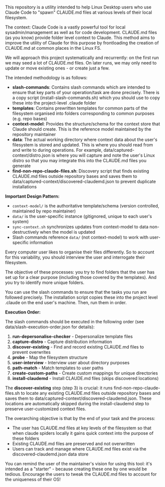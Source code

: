 This repository is a utility intended to help Linux Desktop users who use Claude Code to "spawn" CLAUDE.md files at various levels of their local filesystem.

The context: Claude Code is a vastly powerful tool for local sysadmin/management as well as for code development. CLAUDE.md files (as you know) provide folder level context to Claude. This method aims to improve the utility of Claude for this purpose by frontloading the creation of CLAUDE.md at common places in the Linux FS.

We will approach this project systematically and recurrently: on the first run we may seed a lot of CLAUDE.md files. On later runs, we may only need to update or move existing ones - or create just a few.

The intended methodology is as follows:

- **slash-commands**: Contains slash commands which are intended to ensure that key parts of your operation/task are done precisely. There is a copy script (install-slash-commands.sh) which you should use to copy these into the project-level .claude folder
- **templates**: Contains prewritten templates for common parts of the filesystem organised into folders corresponding to common purposes (e.g. repo bases)
- **context-model**: Provides the structure/schema for the context store that Claude should create. This is the reference model maintained by the repository maintainer
- **data**: The actual working directory where context data about the user's filesystem is stored and updated. This is where you should read from and write to during operations. For example, data/captured-context/distro.json is where you will capture and note the user's Linux distro so that you may integrate this into the CLAUDE.md files you generate
- **find-non-repo-claude-files.sh**: Discovery script that finds existing CLAUDE.md files outside repository bases and saves them to data/captured-context/discovered-claudemd.json to prevent duplicate installations

**Important Design Pattern:**
- `context-model/` is the authoritative template/schema (version controlled, maintained by repo maintainer)
- `data/` is the user-specific instance (gitignored, unique to each user's system)
- `sync-context.sh` synchronizes updates from context-model to data non-destructively when the model is updated
- Slash commands reference `data/` (not context-model) to work with user-specific information 

Every computer user likes to organise their files differently. So to account for this variability, you should interview the user and interrogate their filesystem. 

The objective of these processes: you try to find folders that the user has set up for a clear purpose (including those covered by the templates). And you try to identify more unique folders. 

You can use the slash commands to ensure that the tasks you run are followed precisely. The installation script copies these into the project level .claude on the end user's machine. Then, run them in order.

**Execution Order:**

The slash commands should be executed in the following order (see data/slash-execution-order.json for details):

1. **run-depersonalise-checker** - Depersonalize template files
2. **capture-distro** - Capture distribution information
3. **discover-existing** - Find and record existing CLAUDE.md files to prevent overwrites
4. **probe** - Map the filesystem structure
5. **user-interview** - Interview user about directory purposes
6. **path-match** - Match templates to user paths
7. **create-custom-paths** - Create custom mappings for unique directories
8. **install-claudemd** - Install CLAUDE.md files (skips discovered locations)

The **discover-existing** step (step 3) is crucial: it runs find-non-repo-claude-files.sh to locate any existing CLAUDE.md files outside repository bases and saves them to data/captured-context/discovered-claudemd.json. These locations are automatically skipped during the install-claudemd step to preserve user-customized context files.

The overarching objective is that by the end of your task and the process:

- The user has CLAUDE.md files at key levels of the filesystem so that when claude spiders locally it gains quick context into the purpose of these folders
- Existing CLAUDE.md files are preserved and not overwritten
- Users can track and manage where CLAUDE.md files exist via the discovered-claudemd.json data store

You can remind the user of the maintainer's vision for using this tool: it's intended as a "starter" - because creating these one by one would be tedious. Encourage the users to tweak the CLAUDE.md files to account for the uniqueness of their OS!